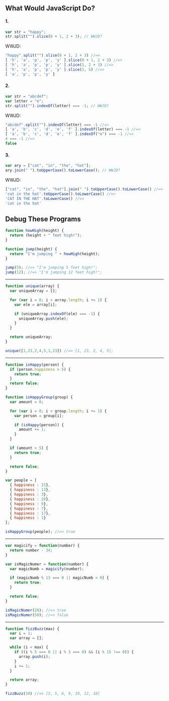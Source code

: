 ## What Would JavaScript Do?

#### 1.
```js
var str = "happy";
str.split("").slice(0 + 1, 2 + 3); // WWJD?
```

WWJD:
```js
"happy".split("").slice(0 + 1, 2 + 3) //=>
[ 'h', 'a', 'p', 'p', 'y' ].slice(0 + 1, 2 + 3) //=>
[ 'h', 'a', 'p', 'p', 'y' ].slice(1, 2 + 3) //=>
[ 'h', 'a', 'p', 'p', 'y' ].slice(1, 5) //=>
[ 'a', 'p', 'p', 'y' ]
```

#### 2.
```js
var str = "abcdef";
var letter = "e";
str.split("").indexOf(letter) === -1; // WWJD?
```

WWJD:
```js
"abcdef".split("").indexOf(letter) === -1 //=>
[ 'a', 'b', 'c', 'd', 'e', 'f' ].indexOf(letter) === -1 //=>
[ 'a', 'b', 'c', 'd', 'e', 'f' ].indexOf("e") === -1 //=>
4 === -1 //=>
false
```

#### 3.
```js
var ary = ["cat", "in", "the", "hat"];
ary.join(" ").toUpperCase().toLowerCase(); // WWJD?
```

WWJD:
```js
["cat", "in", "the", "hat"].join(" ").toUpperCase().toLowerCase() //=>
'cat in the hat'.toUpperCase().toLowerCase() //=>
'CAT IN THE HAT'.toLowerCase() //=>
'cat in the hat'
```

## Debug These Programs

```js
function howHigh(height) {
  return (height + " feet high!");
}

function jump(height) {
  return "I'm jumping " + howHigh(height);
}

jump(5); //=> "I'm jumping 5 feet high!";
jump(12); //=> "I'm jumping 12 feet high!";
```
-----------------------------------------------------

```js
function unique(array) {
  var uniqueArray = [];

  for (var i = 0; i < array.length; i += 1) {
    var ele = array[i];

    if (uniqueArray.indexOf(ele) === -1) {
      uniqueArray.push(ele);
    }
  }

  return uniqueArray;
}

unique([1,23,2,4,5,1,23]) //=> [1, 23, 2, 4, 5];
```
-----------------------------------------------------
```js
function isHappy(person) {
  if (person.happiness > 5) {
    return true;
  }
  return false;
}

function isHappyGroup(group) {
  var amount = 0;

  for (var i = 0; i < group.length; i += 1) {
    var person = group[i];

    if (isHappy(person)) {
      amount += 1;
    }
  }

  if (amount > 5) {
    return true;
  }

  return false;
}

var people = [
  { happiness : 15},
  { happiness : 13},
  { happiness : 3},
  { happiness : 20},
  { happiness : 9},
  { happiness : 7},
  { happiness : 17},
  { happiness : 1}
];

isHappyGroup(people); //=> true
```
-----------------------------------------------------
```js
var magicify = function(number) {
  return number - 34;
}

var isMagicNumer = function(number) {
  var magicNumb = magicify(number);

  if (magicNumb % 13 === 0 || magicNumb < 0) {
    return true;
  }

  return false;
}

isMagicNumer(26); //=> true
isMagicNumer(50); //=> false
```
-----------------------------------------------------
```js
function fizzBuzz(max) {
  var i = 1;
  var array = [];

  while (i < max) {
    if ((i % 5 === 0 || i % 3 === 0) && (i % 15 !== 0)) {
      array.push(i);
    }
    i += 1;
  }

  return array;
}

fizzBuzz(19) //=> [3, 5, 6, 9, 10, 12, 18]
